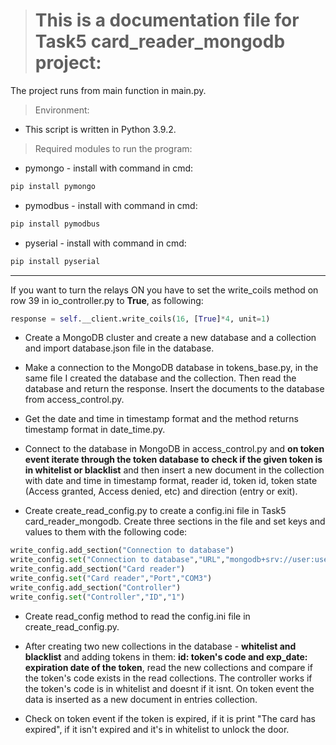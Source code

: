 > # This is a documentation file for Task5 card_reader_mongodb project:

The project runs from main function in main.py.

> Environment:

* This script is written in Python 3.9.2.

> Required modules to run the program:

* pymongo - install with command in cmd:
```py
pip install pymongo
```

* pymodbus - install with command in cmd:
```py
pip install pymodbus
```

* pyserial - install with command in cmd:
```py
pip install pyserial
```

---
If you want to turn the relays ON you have to set the write_coils method on row 39 in io_controller.py to **True**, as following:

```py
response = self.__client.write_coils(16, [True]*4, unit=1)
```

* Create a MongoDB cluster and create a new database and a collection and import database.json file in the database.

* Make a connection to the MongoDB database in tokens_base.py, in the same file I created the database and the collection. Then read the database and return the response. Insert the documents to the database from access_control.py.

* Get the date and time in timestamp format and the method returns timestamp format in date_time.py.

* Connect to the database in MongoDB in access_control.py and **on token event iterate through the token database to check if the given token is in whitelist or blacklist** and then insert a new document in the collection with date and time in timestamp format, reader id, token id, token state (Access granted, Access denied, etc) and direction (entry or exit).

* Create create_read_config.py to create a config.ini file in Task5 card_reader_mongodb.
Create three sections in the file and set keys and values to them with the following code:

```py
write_config.add_section("Connection to database")
write_config.set("Connection to database","URL","mongodb+srv://user:user-pass@cluster0.jfrs3.mongodb.net/myFirstDatabase?retryWrites=true&w=majority")
write_config.add_section("Card reader")
write_config.set("Card reader","Port","COM3")
write_config.add_section("Controller")
write_config.set("Controller","ID","1")
```

* Create read_config method to read the config.ini file in create_read_config.py.

* After creating two new collections in the database - **whitelist and blacklist** and adding tokens in them: **id: token's code and exp_date: expiration date of the token**, read the new collections and compare if the token's code exists in the read collections. The controller works if the token's code is in whitelist and doesnt if it isnt. On token event the data is inserted as a new document in entries collection.

* Check on token event if the token is expired, if it is print "The card has expired", if it isn't expired and it's in whitelist to unlock the door.

